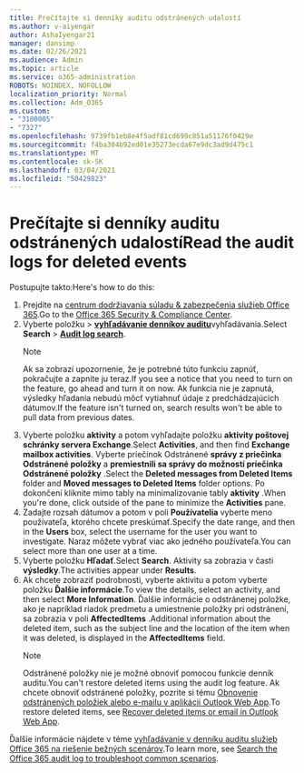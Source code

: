 ```yaml
---
title: Prečítajte si denníky auditu odstránených udalostí
ms.author: v-aiyengar
author: AshaIyengar21
manager: dansimp
ms.date: 02/26/2021
ms.audience: Admin
ms.topic: article
ms.service: o365-administration
ROBOTS: NOINDEX, NOFOLLOW
localization_priority: Normal
ms.collection: Adm_O365
ms.custom:
- "3100005"
- "7327"
ms.openlocfilehash: 9739fb1eb8e4f5adf81cd699c851a51176f0429e
ms.sourcegitcommit: f4ba304b92ed01e35273ecda67e9dc3ad9d475c1
ms.translationtype: MT
ms.contentlocale: sk-SK
ms.lasthandoff: 03/04/2021
ms.locfileid: "50429823"
---
```

# <a name="read-the-audit-logs-for-deleted-events"></a><span data-ttu-id="c3fca-102">Prečítajte si denníky auditu odstránených udalostí</span><span class="sxs-lookup"><span data-stu-id="c3fca-102">Read the audit logs for deleted events</span></span>

<span data-ttu-id="c3fca-103">Postupujte takto:</span><span class="sxs-lookup"><span data-stu-id="c3fca-103">Here's how to do this:</span></span>

1. <span data-ttu-id="c3fca-104">Prejdite na [centrum dodržiavania súladu & zabezpečenia služieb Office 365](https://go.microsoft.com/fwlink/p/?linkid=2077143).</span><span class="sxs-lookup"><span data-stu-id="c3fca-104">Go to the [Office 365 Security & Compliance Center](https://go.microsoft.com/fwlink/p/?linkid=2077143).</span></span>
1. <span data-ttu-id="c3fca-105">Vyberte položku  >  [**vyhľadávanie denníkov auditu**](https://go.microsoft.com/fwlink/?linkid=2103759)vyhľadávania.</span><span class="sxs-lookup"><span data-stu-id="c3fca-105">Select **Search** > [**Audit log search**](https://go.microsoft.com/fwlink/?linkid=2103759).</span></span>
    > [!NOTE]
    > <span data-ttu-id="c3fca-106">Ak sa zobrazí upozornenie, že je potrebné túto funkciu zapnúť, pokračujte a zapnite ju teraz.</span><span class="sxs-lookup"><span data-stu-id="c3fca-106">If you see a notice that you need to turn on the feature, go ahead and turn it on now.</span></span> <span data-ttu-id="c3fca-107">Ak funkcia nie je zapnutá, výsledky hľadania nebudú môcť vytiahnuť údaje z predchádzajúcich dátumov.</span><span class="sxs-lookup"><span data-stu-id="c3fca-107">If the feature isn't turned on, search results won't be able to pull data from previous dates.</span></span>
1. <span data-ttu-id="c3fca-108">Vyberte položku **aktivity** a potom vyhľadajte položku **aktivity poštovej schránky servera Exchange**.</span><span class="sxs-lookup"><span data-stu-id="c3fca-108">Select **Activities**, and then find **Exchange mailbox activities**.</span></span> <span data-ttu-id="c3fca-109">Vyberte priečinok Odstránené **správy z priečinka Odstránené položky** a **premiestnili sa správy do možností priečinka Odstránené položky** .</span><span class="sxs-lookup"><span data-stu-id="c3fca-109">Select the **Deleted messages from Deleted Items** folder and **Moved messages to Deleted Items** folder options.</span></span> <span data-ttu-id="c3fca-110">Po dokončení kliknite mimo tably na minimalizovanie tably **aktivity** .</span><span class="sxs-lookup"><span data-stu-id="c3fca-110">When you're done, click outside of the pane to minimize the **Activities** pane.</span></span>
1. <span data-ttu-id="c3fca-111">Zadajte rozsah dátumov a potom v poli **Používatelia** vyberte meno používateľa, ktorého chcete preskúmať.</span><span class="sxs-lookup"><span data-stu-id="c3fca-111">Specify the date range, and then in the **Users** box, select the username for the user you want to investigate.</span></span> <span data-ttu-id="c3fca-112">Naraz môžete vybrať viac ako jedného používateľa.</span><span class="sxs-lookup"><span data-stu-id="c3fca-112">You can select more than one user at a time.</span></span>
1. <span data-ttu-id="c3fca-113">Vyberte položku **Hľadať**.</span><span class="sxs-lookup"><span data-stu-id="c3fca-113">Select **Search**.</span></span> <span data-ttu-id="c3fca-114">Aktivity sa zobrazia v časti **výsledky**.</span><span class="sxs-lookup"><span data-stu-id="c3fca-114">The activities appear under **Results**.</span></span>
1. <span data-ttu-id="c3fca-115">Ak chcete zobraziť podrobnosti, vyberte aktivitu a potom vyberte položku **Ďalšie informácie**.</span><span class="sxs-lookup"><span data-stu-id="c3fca-115">To view the details, select an activity, and then select **More Information**.</span></span> <span data-ttu-id="c3fca-116">Ďalšie informácie o odstránenej položke, ako je napríklad riadok predmetu a umiestnenie položky pri odstránení, sa zobrazia v poli **AffectedItems** .</span><span class="sxs-lookup"><span data-stu-id="c3fca-116">Additional information about the deleted item, such as the subject line and the location of the item when it was deleted, is displayed in the **AffectedItems** field.</span></span>
    > [!NOTE]
    > <span data-ttu-id="c3fca-117">Odstránené položky nie je možné obnoviť pomocou funkcie denník auditu.</span><span class="sxs-lookup"><span data-stu-id="c3fca-117">You can't restore deleted items using the audit log feature.</span></span> <span data-ttu-id="c3fca-118">Ak chcete obnoviť odstránené položky, pozrite si tému [Obnovenie odstránených položiek alebo e-mailu v aplikácii Outlook Web App](https://go.microsoft.com/fwlink/?linkid=2103759).</span><span class="sxs-lookup"><span data-stu-id="c3fca-118">To restore deleted items, see [Recover deleted items or email in Outlook Web App](https://go.microsoft.com/fwlink/?linkid=2103759).</span></span>

<span data-ttu-id="c3fca-119">Ďalšie informácie nájdete v téme [vyhľadávanie v denníku auditu služieb Office 365 na riešenie bežných scenárov](https://go.microsoft.com/fwlink/?linkid=2103944).</span><span class="sxs-lookup"><span data-stu-id="c3fca-119">To learn more, see [Search the Office 365 audit log to troubleshoot common scenarios](https://go.microsoft.com/fwlink/?linkid=2103944).</span></span>
